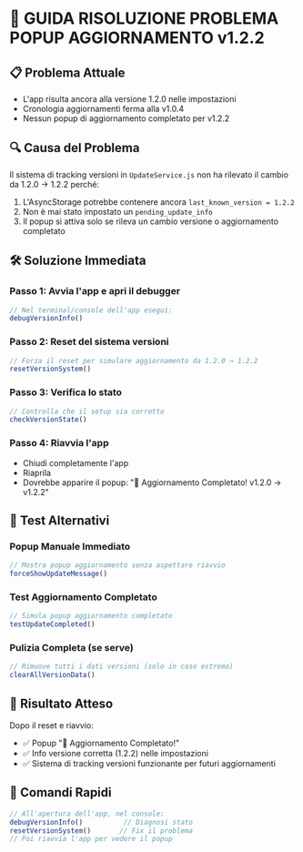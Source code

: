 # 🔧 GUIDA RISOLUZIONE PROBLEMA POPUP AGGIORNAMENTO v1.2.2

## 📋 Problema Attuale
- L'app risulta ancora alla versione 1.2.0 nelle impostazioni
- Cronologia aggiornamenti ferma alla v1.0.4
- Nessun popup di aggiornamento completato per v1.2.2

## 🔍 Causa del Problema
Il sistema di tracking versioni in `UpdateService.js` non ha rilevato il cambio da 1.2.0 → 1.2.2 perché:
1. L'AsyncStorage potrebbe contenere ancora `last_known_version = 1.2.2` 
2. Non è mai stato impostato un `pending_update_info`
3. Il popup si attiva solo se rileva un cambio versione o aggiornamento completato

## 🛠️ Soluzione Immediata

### Passo 1: Avvia l'app e apri il debugger
```javascript
// Nel terminal/console dell'app esegui:
debugVersionInfo()
```

### Passo 2: Reset del sistema versioni
```javascript
// Forza il reset per simulare aggiornamento da 1.2.0 → 1.2.2
resetVersionSystem()
```

### Passo 3: Verifica lo stato
```javascript
// Controlla che il setup sia corretto
checkVersionState()
```

### Passo 4: Riavvia l'app
- Chiudi completamente l'app
- Riaprila
- Dovrebbe apparire il popup: "🎉 Aggiornamento Completato! v1.2.0 → v1.2.2"

## 🎯 Test Alternativi

### Popup Manuale Immediato
```javascript
// Mostra popup aggiornamento senza aspettare riavvio
forceShowUpdateMessage()
```

### Test Aggiornamento Completato
```javascript
// Simula popup aggiornamento completato
testUpdateCompleted()
```

### Pulizia Completa (se serve)
```javascript
// Rimuove tutti i dati versioni (solo in caso estremo)
clearAllVersionData()
```

## 📱 Risultato Atteso
Dopo il reset e riavvio:
- ✅ Popup "🎉 Aggiornamento Completato!"
- ✅ Info versione corretta (1.2.2) nelle impostazioni
- ✅ Sistema di tracking versioni funzionante per futuri aggiornamenti

## 🚀 Comandi Rapidi
```javascript
// All'apertura dell'app, nel console:
debugVersionInfo()          // Diagnosi stato
resetVersionSystem()       // Fix il problema
// Poi riavvia l'app per vedere il popup
```
